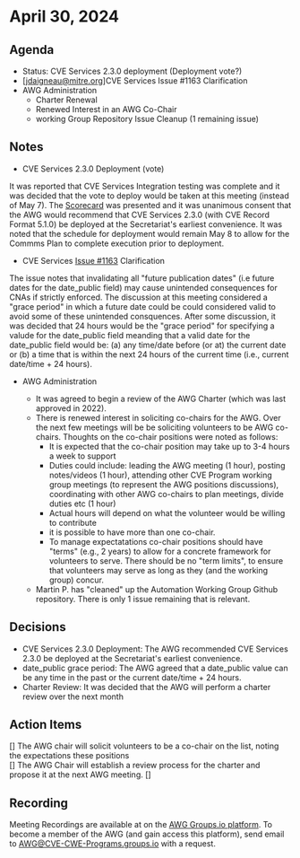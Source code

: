 # April 30, 2024

## Agenda

* Status: CVE Services 2.3.0 deployment (Deployment vote?)
* [jdaigneau@mitre.org]CVE Services Issue #1163 Clarification 
* AWG Administration
  * Charter Renewal
  * Renewed Interest in an AWG Co-Chair
  * working Group Repository Issue Cleanup (1 remaining issue)  

## Notes

* CVE Services 2.3.0 Deployment (vote)

It was reported that CVE Services Integration testing was complete and it was decided that the vote to deploy would be taken at this meeting (instead of May 7).    The [Scorecard](https://github.com/CVEProject/automation-working-group/blob/master/meeting-notes/CVEServices230Scorecard2020430.pptx) was presented and it was unanimous consent that the AWG would recommend that  CVE Services 2.3.0 (with CVE Record Format 5.1.0) be deployed at the Secretariat's earliest convenience.     It was noted that the schedule for deployment would remain May 8 to allow for the Commms Plan to complete execution prior to deployment.    

* CVE Services [Issue #1163](https://github.com/CVEProject/cve-services/issues/1163) Clarification

The issue notes that invalidating all "future publication dates" (i.e future dates for the date_public field)  may cause unintended consequences for CNAs if strictly enforced.   The discussion at this meeting considered a "grace period" in which a future date could be could considered valid to avoid some of these unintended consquences.  After some discussion, it was decided that 24 hours would be the "grace period" for specifying a valude for the date_public field meanding that a valid date for the date_public field would be: (a) any time/date before (or at) the current date or (b) a time that is within the next 24 hours of the current time (i.e., current date/time + 24 hours).

* AWG Administration

  - It was agreed to begin a review of the AWG Charter (which was last approved in 2022).
  - There is renewed interest in soliciting co-chairs for the AWG.  Over the next few meetings will be be soliciting volunteers to be AWG co-chairs.  Thoughts on the co-chair positions were noted as follows:
     - It is expected that the co-chair position may take up to 3-4 hours a week to support
     - Duties could include: leading the AWG meeting (1 hour), posting notes/videos (1 hour), attending other CVE Program working group meetings (to represent the AWG positions discussions), coordinating with other AWG co-chairs to plan meetings, divide duties etc (1 hour)
     - Actual hours will depend on what the volunteer would be willing to contribute
     - it is possible to have more than one co-chair.
     - To manage expectatations co-chair positions should have "terms" (e.g., 2 years) to allow for a concrete framework for volunteers to serve.   There should be no "term limits", to ensure that volunteers may serve as long as they (and the working group) concur.
  - Martin P. has "cleaned" up the Automation Working Group Github repository.  There is only 1 issue remaining that is relevant. 
 


## Decisions

* CVE Services 2.3.0 Deployment:  The AWG recommended CVE Services 2.3.0 be deployed at the Secretariat's earliest convenience.
* date_public grace period:  The AWG agreed that a  date_public value can be any time in the past or the current date/time + 24 hours.
* Charter Review: It was decided that the AWG will perform a charter review over the next month

## Action Items
[] The AWG chair will solicit volunteers to be a co-chair on the list, noting the expectations these positions\
[] The AWG Chair will establish a review process for the charter and propose it at the next AWG meeting.
[]

## Recording

Meeting Recordings are available at on the [AWG Groups.io platform](https://cve-cwe-programs.groups.io/g/AWG/files/MeetingRecordings).
To become a member of the AWG (and gain access this platform), send email to AWG@CVE-CWE-Programs.groups.io with a request.
